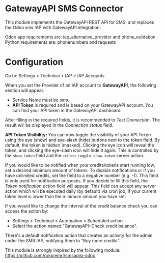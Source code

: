 GatewayAPI SMS Connector
=======================
This module implements the GatewayAPI REST API for SMS, and replaces the Odoo sms IAP with GatewayAPI integration.

Odoo app requirements are: iap_alternative_provider and phone_validation
Python requirements are: phonenumbers and requests

Configuration
=============

Go to: Settings > Technical > IAP > IAP Accounts

When you set the Provider of an IAP account to **GatewayAPI**, the following section will appear.

- Service Name must be *sms*.
- **API Token** is required and is based on your GatewayAPI account. You can find your API token in the GatewayAPI dashboard.

After filling in the required fields, it is recommended to *Test Connection*. The result will be displayed in the *Connection status* field.

**API Token Visibility:**
You can now toggle the visibility of your API Token using the eye (show) and eye-slash (hide) buttons next to the token field. By default, the token is hidden (masked). Clicking the eye icon will reveal the token, and clicking the eye-slash icon will hide it again. This is controlled by the `show_token` field and the `action_toggle_show_token` server action.

If you would like to be notified when your credits/tokens start running low, set a desired minimum amount of tokens. To disable notifications or if you have unlimited credits, set the field to a negative number (e.g. -1). This field is only used for notification purposes. If you decide to fill this field, the *Token notification action* field will appear. This field can accept any server action which will be executed daily (by default) via cron job, if your current token level is lower than the minimum amount you have set.

If you would like to change the interval of the credit balance check you can access the action by:

- Settings > Technical > Automation > Scheduled action
- Select the action named "GatewayAPI: Check credit balance".

There's a default notification action that creates an activity for the admin under the SMS IAP, notifying them to "Buy more credits".

This module is strongly inspired by the following module: https://github.com/rokpremrl/smsapisi-odoo
